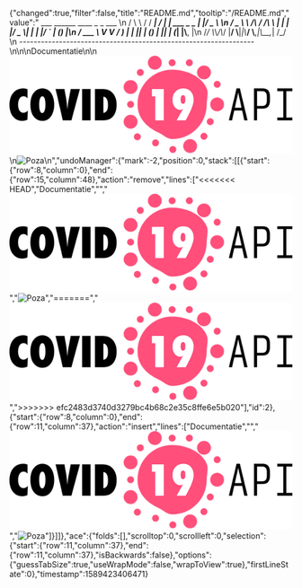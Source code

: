 {"changed":true,"filter":false,"title":"README.md","tooltip":"/README.md","value":"         ___        ______     ____ _                 _  ___  \n        / \\ \\      / / ___|   / ___| | ___  _   _  __| |/ _ \\ \n       / _ \\ \\ /\\ / /\\___ \\  | |   | |/ _ \\| | | |/ _` | (_) |\n      / ___ \\ V  V /  ___) | | |___| | (_) | |_| | (_| |\\__, |\n     /_/   \\_\\_/\\_/  |____/   \\____|_|\\___/ \\__,_|\\__,_|  /_/ \n ----------------------------------------------------------------- \n\n\nDocumentatie\n\n![](logo-color-sm.png)\n![Poza](home/ubuntu/images/test2.jpg)\n","undoManager":{"mark":-2,"position":0,"stack":[[{"start":{"row":8,"column":0},"end":{"row":15,"column":48},"action":"remove","lines":["<<<<<<< HEAD","Documentatie","","![](logo-color-sm.png)","![Poza](home/ubuntu/images/test2.jpg)","=======","![](test2.jpg)",">>>>>>> efc2483d3740d3279bc4b68c2e35c8ffe6e5b020"],"id":2},{"start":{"row":8,"column":0},"end":{"row":11,"column":37},"action":"insert","lines":["Documentatie","","![](logo-color-sm.png)","![Poza](home/ubuntu/images/test2.jpg)"]}]]},"ace":{"folds":[],"scrolltop":0,"scrollleft":0,"selection":{"start":{"row":11,"column":37},"end":{"row":11,"column":37},"isBackwards":false},"options":{"guessTabSize":true,"useWrapMode":false,"wrapToView":true},"firstLineState":0},"timestamp":1589423406471}